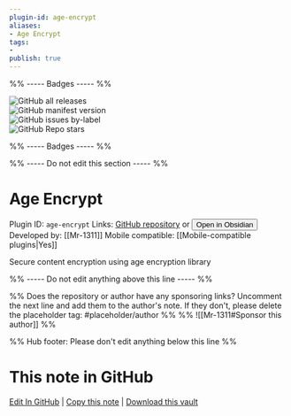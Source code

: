 ```yaml
---
plugin-id: age-encrypt
aliases:
- Age Encrypt
tags: 
- 
publish: true
---
```


%% ----- Badges ----- %%

![GitHub all releases](https://img.shields.io/github/downloads/Mr-1311/obsidian-age-encrypt/total?color=573E7A&logo=github&style=for-the-badge)   
![GitHub manifest version](https://img.shields.io/github/manifest-json/v/Mr-1311/obsidian-age-encrypt?color=573E7A&logo=github&style=for-the-badge)   
![GitHub issues by-label](https://img.shields.io/github/issues/Mr-1311/obsidian-age-encrypt/help%20wanted?color=573E7A&logo=github&style=for-the-badge)   
![GitHub Repo stars](https://img.shields.io/github/stars/Mr-1311/obsidian-age-encrypt?color=573E7A&logo=github&style=for-the-badge)

%% ----- Badges ----- %%

%% ----- Do not edit this section ----- %%

# Age Encrypt

Plugin ID: `age-encrypt`
Links: [GitHub repository](https://github.com/Mr-1311/obsidian-age-encrypt) or [<button id=HH>Open in Obsidian</button>](obsidian://show-plugin?id=age-encrypt)
Developed by: [[Mr-1311]]
Mobile compatible: [[Mobile-compatible plugins|Yes]]

Secure content encryption using age encryption library

%% ----- Do not edit anything above this line ----- %% 

%% Does the repository or author have any sponsoring links? Uncomment the next line and add them to the author's note. If they don't, please delete the placeholder tag: #placeholder/author %%
%% ![[Mr-1311#Sponsor this author]] %%

%% Hub footer: Please don't edit anything below this line %%

# This note in GitHub

<span class="git-footer">[Edit In GitHub](https://github.dev/obsidian-community/obsidian-hub/blob/main/02%20-%20Community%20Expansions/02.05%20All%20Community%20Expansions/Plugins/age-encrypt.md "git-hub-edit-note") | [Copy this note](https://raw.githubusercontent.com/obsidian-community/obsidian-hub/main/02%20-%20Community%20Expansions/02.05%20All%20Community%20Expansions/Plugins/age-encrypt.md "git-hub-copy-note") | [Download this vault](https://github.com/obsidian-community/obsidian-hub/archive/refs/heads/main.zip "git-hub-download-vault") </span>
